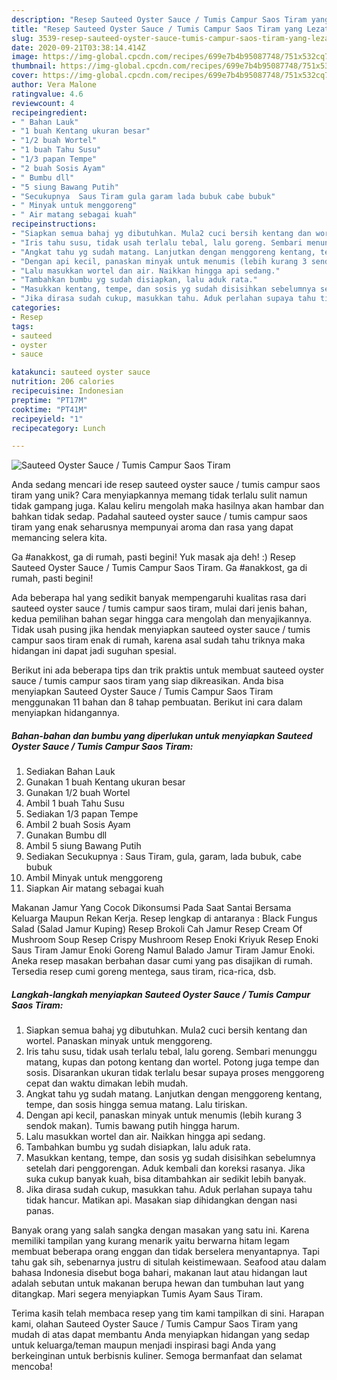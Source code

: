 ```yaml
---
description: "Resep Sauteed Oyster Sauce / Tumis Campur Saos Tiram yang Lezat"
title: "Resep Sauteed Oyster Sauce / Tumis Campur Saos Tiram yang Lezat"
slug: 3539-resep-sauteed-oyster-sauce-tumis-campur-saos-tiram-yang-lezat
date: 2020-09-21T03:38:14.414Z
image: https://img-global.cpcdn.com/recipes/699e7b4b95087748/751x532cq70/sauteed-oyster-sauce-tumis-campur-saos-tiram-foto-resep-utama.jpg
thumbnail: https://img-global.cpcdn.com/recipes/699e7b4b95087748/751x532cq70/sauteed-oyster-sauce-tumis-campur-saos-tiram-foto-resep-utama.jpg
cover: https://img-global.cpcdn.com/recipes/699e7b4b95087748/751x532cq70/sauteed-oyster-sauce-tumis-campur-saos-tiram-foto-resep-utama.jpg
author: Vera Malone
ratingvalue: 4.6
reviewcount: 4
recipeingredient:
- " Bahan Lauk"
- "1 buah Kentang ukuran besar"
- "1/2 buah Wortel"
- "1 buah Tahu Susu"
- "1/3 papan Tempe"
- "2 buah Sosis Ayam"
- " Bumbu dll"
- "5 siung Bawang Putih"
- "Secukupnya  Saus Tiram gula garam lada bubuk cabe bubuk"
- " Minyak untuk menggoreng"
- " Air matang sebagai kuah"
recipeinstructions:
- "Siapkan semua bahaj yg dibutuhkan. Mula2 cuci bersih kentang dan wortel. Panaskan minyak untuk menggoreng."
- "Iris tahu susu, tidak usah terlalu tebal, lalu goreng. Sembari menunggu matang, kupas dan potong kentang dan wortel. Potong juga tempe dan sosis. Disarankan ukuran tidak terlalu besar supaya proses menggoreng cepat dan waktu dimakan lebih mudah."
- "Angkat tahu yg sudah matang. Lanjutkan dengan menggoreng kentang, tempe, dan sosis hingga semua matang. Lalu tiriskan."
- "Dengan api kecil, panaskan minyak untuk menumis (lebih kurang 3 sendok makan). Tumis bawang putih hingga harum."
- "Lalu masukkan wortel dan air. Naikkan hingga api sedang."
- "Tambahkan bumbu yg sudah disiapkan, lalu aduk rata."
- "Masukkan kentang, tempe, dan sosis yg sudah disisihkan sebelumnya setelah dari penggorengan. Aduk kembali dan koreksi rasanya. Jika suka cukup banyak kuah, bisa ditambahkan air sedikit lebih banyak."
- "Jika dirasa sudah cukup, masukkan tahu. Aduk perlahan supaya tahu tidak hancur. Matikan api. Masakan siap dihidangkan dengan nasi panas."
categories:
- Resep
tags:
- sauteed
- oyster
- sauce

katakunci: sauteed oyster sauce 
nutrition: 206 calories
recipecuisine: Indonesian
preptime: "PT17M"
cooktime: "PT41M"
recipeyield: "1"
recipecategory: Lunch

---
```



![Sauteed Oyster Sauce / Tumis Campur Saos Tiram](https://img-global.cpcdn.com/recipes/699e7b4b95087748/751x532cq70/sauteed-oyster-sauce-tumis-campur-saos-tiram-foto-resep-utama.jpg)

Anda sedang mencari ide resep sauteed oyster sauce / tumis campur saos tiram yang unik? Cara menyiapkannya memang tidak terlalu sulit namun tidak gampang juga. Kalau keliru mengolah maka hasilnya akan hambar dan bahkan tidak sedap. Padahal sauteed oyster sauce / tumis campur saos tiram yang enak seharusnya mempunyai aroma dan rasa yang dapat memancing selera kita.

Ga #anakkost, ga di rumah, pasti begini! Yuk masak aja deh! :) Resep Sauteed Oyster Sauce / Tumis Campur Saos Tiram. Ga #anakkost, ga di rumah, pasti begini!

Ada beberapa hal yang sedikit banyak mempengaruhi kualitas rasa dari sauteed oyster sauce / tumis campur saos tiram, mulai dari jenis bahan, kedua pemilihan bahan segar hingga cara mengolah dan menyajikannya. Tidak usah pusing jika hendak menyiapkan sauteed oyster sauce / tumis campur saos tiram enak di rumah, karena asal sudah tahu triknya maka hidangan ini dapat jadi suguhan spesial.


Berikut ini ada beberapa tips dan trik praktis untuk membuat sauteed oyster sauce / tumis campur saos tiram yang siap dikreasikan. Anda bisa menyiapkan Sauteed Oyster Sauce / Tumis Campur Saos Tiram menggunakan 11 bahan dan 8 tahap pembuatan. Berikut ini cara dalam menyiapkan hidangannya.

<!--inarticleads1-->

##### Bahan-bahan dan bumbu yang diperlukan untuk menyiapkan Sauteed Oyster Sauce / Tumis Campur Saos Tiram:

1. Sediakan  Bahan Lauk
1. Gunakan 1 buah Kentang ukuran besar
1. Gunakan 1/2 buah Wortel
1. Ambil 1 buah Tahu Susu
1. Sediakan 1/3 papan Tempe
1. Ambil 2 buah Sosis Ayam
1. Gunakan  Bumbu dll
1. Ambil 5 siung Bawang Putih
1. Sediakan Secukupnya : Saus Tiram, gula, garam, lada bubuk, cabe bubuk
1. Ambil  Minyak untuk menggoreng
1. Siapkan  Air matang sebagai kuah


Makanan Jamur Yang Cocok Dikonsumsi Pada Saat Santai Bersama Keluarga Maupun Rekan Kerja. Resep lengkap di antaranya : Black Fungus Salad (Salad Jamur Kuping) Resep Brokoli Cah Jamur Resep Cream Of Mushroom Soup Resep Crispy Mushroom Resep Enoki Kriyuk Resep Enoki Saus Tiram Jamur Enoki Goreng Namul Balado Jamur Tiram Jamur Enoki. Aneka resep masakan berbahan dasar cumi yang pas disajikan di rumah. Tersedia resep cumi goreng mentega, saus tiram, rica-rica, dsb. 

<!--inarticleads2-->

##### Langkah-langkah menyiapkan Sauteed Oyster Sauce / Tumis Campur Saos Tiram:

1. Siapkan semua bahaj yg dibutuhkan. Mula2 cuci bersih kentang dan wortel. Panaskan minyak untuk menggoreng.
1. Iris tahu susu, tidak usah terlalu tebal, lalu goreng. Sembari menunggu matang, kupas dan potong kentang dan wortel. Potong juga tempe dan sosis. Disarankan ukuran tidak terlalu besar supaya proses menggoreng cepat dan waktu dimakan lebih mudah.
1. Angkat tahu yg sudah matang. Lanjutkan dengan menggoreng kentang, tempe, dan sosis hingga semua matang. Lalu tiriskan.
1. Dengan api kecil, panaskan minyak untuk menumis (lebih kurang 3 sendok makan). Tumis bawang putih hingga harum.
1. Lalu masukkan wortel dan air. Naikkan hingga api sedang.
1. Tambahkan bumbu yg sudah disiapkan, lalu aduk rata.
1. Masukkan kentang, tempe, dan sosis yg sudah disisihkan sebelumnya setelah dari penggorengan. Aduk kembali dan koreksi rasanya. Jika suka cukup banyak kuah, bisa ditambahkan air sedikit lebih banyak.
1. Jika dirasa sudah cukup, masukkan tahu. Aduk perlahan supaya tahu tidak hancur. Matikan api. Masakan siap dihidangkan dengan nasi panas.


Banyak orang yang salah sangka dengan masakan yang satu ini. Karena memiliki tampilan yang kurang menarik yaitu berwarna hitam legam membuat beberapa orang enggan dan tidak berselera menyantapnya. Tapi tahu gak sih, sebenarnya justru di situlah keistimewaan. Seafood atau dalam bahasa Indonesia disebut boga bahari, makanan laut atau hidangan laut adalah sebutan untuk makanan berupa hewan dan tumbuhan laut yang ditangkap. Mari segera menyiapkan Tumis Ayam Saus Tiram. 

Terima kasih telah membaca resep yang tim kami tampilkan di sini. Harapan kami, olahan Sauteed Oyster Sauce / Tumis Campur Saos Tiram yang mudah di atas dapat membantu Anda menyiapkan hidangan yang sedap untuk keluarga/teman maupun menjadi inspirasi bagi Anda yang berkeinginan untuk berbisnis kuliner. Semoga bermanfaat dan selamat mencoba!

